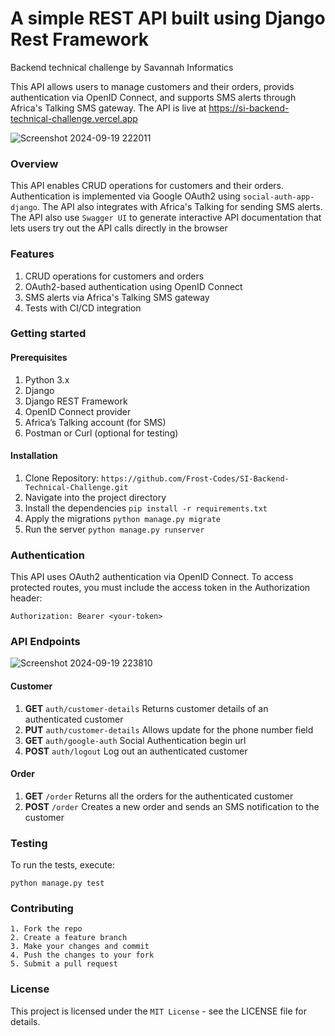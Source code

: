# A simple REST API built using Django Rest Framework
Backend technical challenge by Savannah Informatics

This API allows users to manage customers and their orders, provids authentication via OpenID Connect, and supports SMS alerts through Africa's Talking SMS gateway. The API is live at https://si-backend-technical-challenge.vercel.app

![Screenshot 2024-09-19 222011](https://github.com/user-attachments/assets/29f32919-1464-4e26-ba73-1a5ff03e2c79)

### Overview
This API enables CRUD operations for customers and their orders. Authentication is implemented via Google OAuth2 using `social-auth-app-django`. The API also integrates with Africa's Talking for sending SMS alerts.
The API also use `Swagger UI` to generate interactive API documentation that lets users try out the API calls directly in the browser

### Features
1. CRUD operations for customers and orders
2. OAuth2-based authentication using OpenID Connect
3. SMS alerts via Africa's Talking SMS gateway
4. Tests with CI/CD integration

### Getting started
#### Prerequisites
1. Python 3.x
2. Django
3. Django REST Framework
4. OpenID Connect provider
5. Africa’s Talking account (for SMS)
5. Postman or Curl (optional for testing)

#### Installation
1. Clone Repository: `https://github.com/Frost-Codes/SI-Backend-Technical-Challenge.git`
2. Navigate into the project directory
3. Install the dependencies `pip install -r requirements.txt`
4. Apply the migrations `python manage.py migrate`
5. Run the server `python manage.py runserver`

### Authentication
This API uses OAuth2 authentication via OpenID Connect. To access protected routes, you must include the access token in the Authorization header:

    Authorization: Bearer <your-token>

  ### API Endpoints

  ![Screenshot 2024-09-19 223810](https://github.com/user-attachments/assets/4b64e310-32bb-4abd-896c-d1ec16f7d447)

#### Customer
1. **GET** `auth/customer-details` Returns customer details of an authenticated customer
2. **PUT** `auth/customer-details` Allows update for the phone number field
3. **GET** `auth/google-auth` Social Authentication begin url
4. **POST** `auth/logout` Log out an authenticated customer

#### Order
1. **GET** `/order` Returns all the orders for the authenticated customer
2. **POST** `/order` Creates a new order and sends an SMS notification to the customer


### Testing
To run the tests, execute:

    python manage.py test

### Contributing
    1. Fork the repo
    2. Create a feature branch
    3. Make your changes and commit
    4. Push the changes to your fork
    5. Submit a pull request

### License

This project is licensed under the `MIT License` - see the LICENSE file for details.





